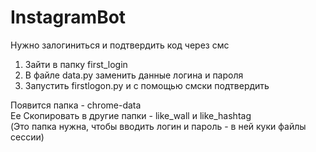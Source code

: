 # InstagramBot

Нужно залогиниться и подтвердить код через смс
1) Зайти в папку first_login
2) В файле data.py заменить данные логина и пароля
3) Запустить firstlogon.py и с помощью смски подтвердить

Появится папка - chrome-data <br>
Ее Скопировать в другие папки - like_wall и like_hashtag <br>
(Это папка нужна, чтобы вводить логин и пароль - в ней куки файлы сессии)
